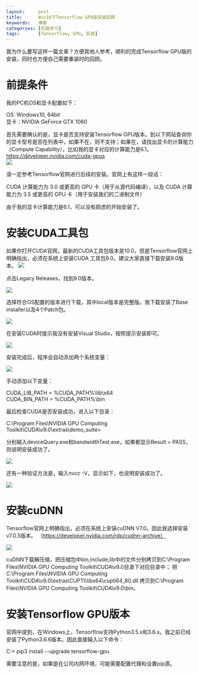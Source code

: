 ```yaml
---
layout:     post
title:      Win10下Tensorflow GPU版安装回顾
keywords:   博客
categories: [机器学习]
tags:	    [Tensorflow, GPU, 安装]
---
```


我为什么要写这样一篇文章？方便其他人参考，顺利的完成Tensorflow GPU版的安装，同时也方便自己需要重装时的回顾。


# 前提条件

我的PC机OS和显卡配置如下：

OS: Windows10, 64bit    
显卡：NVIDIA GeForce GTX 1060

首先需要确认的是，显卡是否支持安装Tensorflow GPU版本。到以下网站查询你的显卡型号是否在列表中，如果不在，则不支持；如果在，请找出显卡的计算能力（Compute Capability），比如我的显卡对应的计算能力是6.1。   
https://developer.nvidia.com/cuda-gpus       
   ![](/images/images_2018/10-29_01.png)

请一定参考Tensorflow官网进行后续的安装。官网上有这样一段话：   

CUDA 计算能力为 3.0 或更高的 GPU 卡（用于从源代码编译），以及 CUDA 计算能力为 3.5 或更高的 GPU 卡（用于安装我们的二进制文件）

由于我的显卡计算能力是6.1，可以没有顾虑的开始安装了。

# 安装CUDA工具包

如果你打开CUDA官网，最新的CUDA工具包版本是10.0，但是Tensorflow官网上明确指出，必须在系统上安装CUDA 工具包9.0。建议大家直接下载安装9.0版本。
   ![](/images/images_2018/10-29_02.png)    

点击Legacy Releases，找到9.0版本。    

   ![](/images/images_2018/10-29_03.png)   

选择符合OS配置的版本进行下载，其中local版本是完整版。我下载安装了Base installer以及4个Patch包。  
 
   ![](/images/images_2018/10-29_04.png)   

在安装CUDA时提示我没有安装Visual Studio，按照提示安装即可。   
     
   ![](/images/images_2018/10-29_05.png) 

安装完成后，程序会自动添加两个系统变量：   

   ![](/images/images_2018/10-29_06.png) 

手动添加以下变量：  

CUDA_LIB_PATH = %CUDA_PATH%\lib\x64    
CUDA_BIN_PATH = %CUDA_PATH%\bin    

最后检查CUDA是否安装成功，进入以下目录：  

C:\Program Files\NVIDIA GPU Computing Toolkit\CUDA\v9.0\extras\demo_suite>  

分别输入deviceQuery.exe和bandwidthTest.exe，如果都显示Result = PASS，则说明安装成功了。   

   ![](/images/images_2018/10-29_07.png) 

还有一种验证方法是，输入nvcc -V，显示如下，也说明安装成功了。   

   ![](/images/images_2018/10-29_08.png)   

# 安装cuDNN  

Tensorflow官网上明确指出，必须在系统上安装cuDNN V7.0。因此我选择安装v7.0.5版本。   （https://developer.nvidia.com/rdp/cudnn-archive）  

   ![](/images/images_2018/10-29_09.png) 

cuDNN下载解压缩，把压缩包中bin,include,lib中的文件分别拷贝到C:\Program Files\NVIDIA GPU Computing Toolkit\CUDA\v9.0目录下对应目录中； 把C:\Program Files\NVIDIA GPU Computing Toolkit\CUDA\v9.0\extras\CUPTI\libx64\cupti64_80.dll 
拷贝到C:\Program Files\NVIDIA GPU Computing Toolkit\CUDA\v9.0\bin。  

# 安装Tensorflow GPU版本

官网中提到，在Windows上，Tensorflow支持Python3.5.x和3.6.x。我之前已经安装了Python3.6.6版本。因此直接输入以下命令：  

C:\> pip3 install --upgrade tensorflow-gpu  

需要注意的是，如果是在公司内网环境，可能需要配置代理和设置pip源。  

